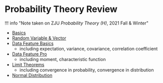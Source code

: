 # Probability Theory Review

!!! info "Note taken on ZJU *Probability Theory (H)*, 2021 Fall & Winter"

- [Basics](basics.md)
- [Random Variable & Vector](rand_var_vec.md)
- [Data Feature Basics](feature_basics.md)
    - including expectation, variance, covariance, correlation coefficient
- [Data Feature Pro](feature_pro.md)
    - including moment, characteristic function
- [Limit Theorems](prob_lim.md)
    - including convergence in probability, convergence in distribution
- [Normal Distribution](normal_distr.md)